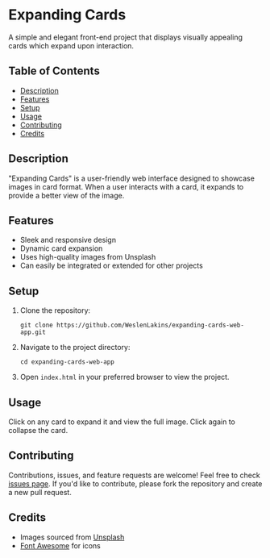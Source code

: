 # Expanding Cards

A simple and elegant front-end project that displays visually appealing cards which expand upon interaction.

## Table of Contents

- [Description](#description)
- [Features](#features)
- [Setup](#setup)
- [Usage](#usage)
- [Contributing](#contributing)
- [Credits](#credits)

## Description

"Expanding Cards" is a user-friendly web interface designed to showcase images in card format. When a user interacts with a card, it expands to provide a better view of the image.

## Features

- Sleek and responsive design
- Dynamic card expansion
- Uses high-quality images from Unsplash
- Can easily be integrated or extended for other projects

## Setup

1. Clone the repository:
   
   `git clone https://github.com/WeslenLakins/expanding-cards-web-app.git`
   

2. Navigate to the project directory:
   
   `cd expanding-cards-web-app`

3. Open `index.html` in your preferred browser to view the project.

## Usage

Click on any card to expand it and view the full image. Click again to collapse the card.

## Contributing

Contributions, issues, and feature requests are welcome! Feel free to check [issues page](#). If you'd like to contribute, please fork the repository and create a new pull request.

## Credits

- Images sourced from [Unsplash](https://unsplash.com/)
- [Font Awesome](https://fontawesome.com/) for icons
